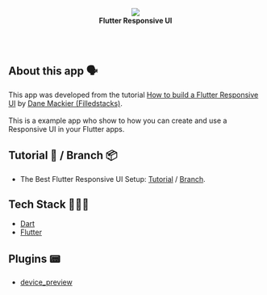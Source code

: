 <!-- header section -->
<p align="center">
  <img src="https://i.imgur.com/GAbJ9Hn.png" /><br/>
  <span><b>Flutter Responsive UI</b></span><br/>
</p>
<!-- header section END -->

<br/>
<!-- show case/gif section -->

<!-- show case/gif section END -->

<br/>

<!-- about app and course section -->

## About this app 🗣

This app was developed from the tutorial [How to build a Flutter Responsive UI](https://www.youtube.com/playlist?list=PLdTodMosi-Bzx3TMPdNzqLPIab_t7WkCC) by [Dane Mackier (Filledstacks)](https://www.filledstacks.com/).<br/><br/>
This is a example app who show to how you can create and use a Responsive UI in your Flutter apps.

## Tutorial 📖 / Branch 📦

- The Best Flutter Responsive UI Setup: [Tutorial](https://www.youtube.com/watch?v=z7P1OFLw4kY&list=PLdTodMosi-Bzx3TMPdNzqLPIab_t7WkCC&index=2&t=0s) / [Branch](https://github.com/samuelematias/responsive_architecture/tree/tutoria-1/how-to-build-a-flutter-responsive-ui).

## Tech Stack 👩🏾‍💻

- [Dart](https://dart.dev/)
- [Flutter](https://flutter.dev/)

## Plugins 📟

- [device_preview](https://pub.dev/packages/device_preview)

<br/>

<!-- about app and course section END -->
